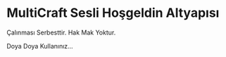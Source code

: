 # MultiCraft Sesli Hoşgeldin Altyapısı

Çalınması Serbesttir.
Hak Mak Yoktur.

Doya Doya Kullanınız...


